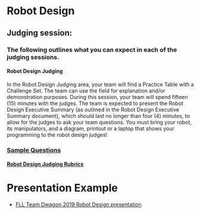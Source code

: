 # Robot Design

## Judging session:

### The following outlines what you can expect in each of the judging sessions.

#### Robot Design Judging

In the Robot Design Judging area, your team will find a Practice Table with a Challenge Set. The team can use
the field for explanation and/or demonstration purposes. During this session, your team will spend fifteen (15)
minutes with the judges. The team is expected to present the Robot Design Executive Summary (as outlined
in the Robot Design Executive Summary document), which should last no longer than four (4) minutes, to allow
for the judges to ask your team questions.
You must bring your robot, its manipulators, and a diagram, printout or a laptop that shows your
programming to the robot design judges!

### [Sample Questions](2-InterviewSampleQuestions-RobotDesign-Rick.pdf)

#### [Robot Design Judging Rubrics](rubricsRobotDesign.pdf)

# Presentation Example
* [FLL Team Dwagon 2019 Robot Design presentation](https://www.youtube.com/watch?v=XtpxtWPwBHU)
